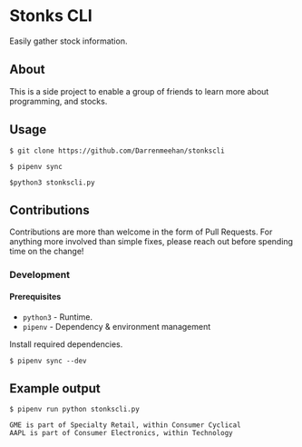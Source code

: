 # Stonks CLI

Easily gather stock information.

## About

This is a side project to enable a group of friends to learn more about programming, and stocks.

## Usage

```commandline
$ git clone https://github.com/Darrenmeehan/stonkscli

$ pipenv sync

$python3 stonkscli.py
```

## Contributions

Contributions are more than welcome in the form of Pull Requests. For anything more involved than simple fixes, please reach out before spending time on the change!

### Development

#### Prerequisites

- `python3` - Runtime.
- `pipenv` - Dependency & environment management

Install required dependencies.

```commandline
$ pipenv sync --dev
```

## Example output

```commandline
$ pipenv run python stonkscli.py

GME is part of Specialty Retail, within Consumer Cyclical
AAPL is part of Consumer Electronics, within Technology
```
